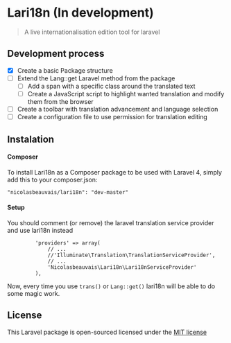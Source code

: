 # Lari18n (In development)
> A live internationalisation edition tool for laravel

## Development process

- [X] Create a basic Package structure
- [ ] Extend the Lang::get Laravel method from the package
  - [ ] Add a span with a specific class around the translated text
  - [ ] Create a JavaScript script to highlight wanted translation and modify them from the browser
- [ ] Create a toolbar with translation advancement and language selection 
- [ ] Create a configuration file to use permission for translation editing

## Instalation

#### Composer

To install Lari18n as a Composer package to be used with Laravel 4, simply add this to your composer.json:

`
    "nicolasbeauvais/lari18n": "dev-master"
`

#### Setup

You should comment (or remove) the laravel translation service provider and use lari18n instead

```
         'providers' => array(
             // ...
             //'Illuminate\Translation\TranslationServiceProvider',
             // ...
             'Nicolasbeauvais\Lari18n\Lari18nServiceProvider'
         ),
```

Now, every time you use `trans()` or `Lang::get()` lari18n will be able to do some magic work.


## License
This Laravel package is open-sourced licensed under the [MIT license](http://opensource.org/licenses/MIT)
